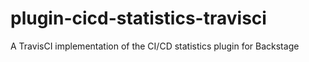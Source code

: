 # plugin-cicd-statistics-travisci
A TravisCI implementation of the CI/CD statistics plugin for Backstage
